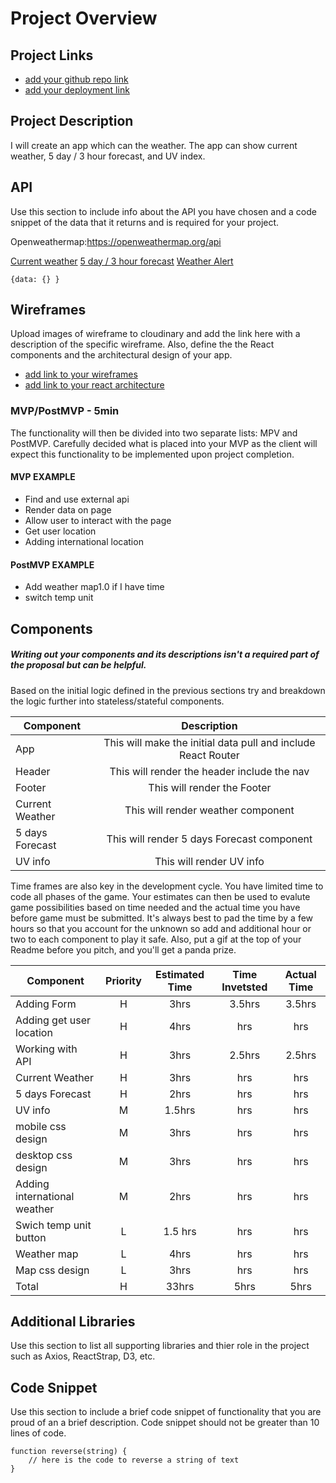 # Project Overview

## Project Links

- [add your github repo link](https://github.com/s4178jm/project-02/blob/master/project-worksheet.md)
- [add your deployment link]()

## Project Description

I will create an app which can the weather. The app can show current weather, 5 day / 3 hour forecast, and UV index.

## API

Use this section to include info about the API you have chosen and a code snippet of the data that it returns and is required for your project. 

Openweathermap:https://openweathermap.org/api

[Current weather](https://openweathermap.org/current)
[5 day / 3 hour forecast](https://openweathermap.org/forecast5)
[Weather Alert](https://openweathermap.org/triggers)
```
{data: {} }
```


## Wireframes

Upload images of wireframe to cloudinary and add the link here with a description of the specific wireframe. Also, define the the React components and the architectural design of your app.

- [add link to your wireframes]()
- [add link to your react architecture]()


### MVP/PostMVP - 5min

The functionality will then be divided into two separate lists: MPV and PostMVP.  Carefully decided what is placed into your MVP as the client will expect this functionality to be implemented upon project completion.  

#### MVP EXAMPLE
- Find and use external api 
- Render data on page 
- Allow user to interact with the page
- Get user location
- Adding international location


#### PostMVP EXAMPLE

- Add weather map1.0 if I have time
- switch temp unit


## Components
##### Writing out your components and its descriptions isn't a required part of the proposal but can be helpful.

Based on the initial logic defined in the previous sections try and breakdown the logic further into stateless/stateful components. 

| Component | Description | 
| --- | :---: |  
| App | This will make the initial data pull and include React Router | 
| Header | This will render the header include the nav | 
| Footer | This will render the Footer |
| Current Weather | This will render weather component |
| 5 days Forecast | This will render 5 days Forecast component |
| UV info | This will render UV info |


Time frames are also key in the development cycle.  You have limited time to code all phases of the game.  Your estimates can then be used to evalute game possibilities based on time needed and the actual time you have before game must be submitted. It's always best to pad the time by a few hours so that you account for the unknown so add and additional hour or two to each component to play it safe. Also, put a gif at the top of your Readme before you pitch, and you'll get a panda prize.

| Component | Priority | Estimated Time | Time Invetsted | Actual Time |
| --- | :---: |  :---: | :---: | :---: |
| Adding Form | H | 3hrs| 3.5hrs | 3.5hrs |
| Adding get user location | H | 4hrs| hrs | hrs |
| Working with API | H | 3hrs | 2.5hrs | 2.5hrs |
| Current Weather | H | 3hrs | hrs | hrs |
| 5 days Forecast | H | 2hrs | hrs | hrs|
| UV info | M | 1.5hrs | hrs | hrs |
| mobile css design | M | 3hrs | hrs | hrs |
| desktop css design | M | 3hrs | hrs | hrs |
| Adding international weather| M | 2hrs | hrs | hrs |
| Swich temp unit button| L | 1.5 hrs | hrs | hrs |
| Weather map| L | 4hrs | hrs | hrs |
| Map css design| L | 3hrs | hrs | hrs |
| Total | H | 33hrs| 5hrs | 5hrs |

## Additional Libraries
 Use this section to list all supporting libraries and thier role in the project such as Axios, ReactStrap, D3, etc. 

## Code Snippet

Use this section to include a brief code snippet of functionality that you are proud of an a brief description.  Code snippet should not be greater than 10 lines of code. 

```
function reverse(string) {
	// here is the code to reverse a string of text
}
```

